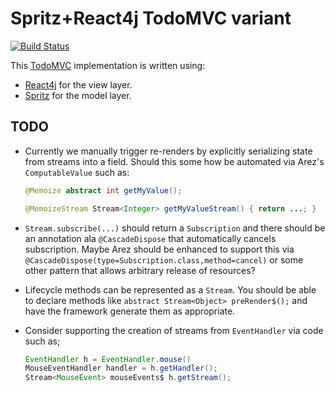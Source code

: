 # Spritz+React4j TodoMVC variant

[![Build Status](https://secure.travis-ci.org/react4j/react4j-todomvc.png?branch=spritz)](http://travis-ci.org/react4j/react4j-todomvc)

This [TodoMVC](http://todomvc.com/) implementation is written using:

* [React4j](https://react4j.github.io) for the view layer.
* [Spritz](https://spritz.github.io/) for the model layer.

## TODO

* Currently we manually trigger re-renders by explicitly serializing state from streams into a field. Should this
  some how be automated via Arez's `ComputableValue` such as:
  ```java
  @Memoize abstract int getMyValue();

  @MemoizeStream Stream<Integer> getMyValueStream() { return ...; }
  ```

* `Stream.subscribe(...)` should return a `Subscription` and there should be an annotation ala `@CascadeDispose`
  that automatically cancels subscription. Maybe Arez should be enhanced to support this via
  `@CascadeDispose(type=Subscription.class,method=cancel)` or some other pattern that allows arbitrary release
  of resources?

* Lifecycle methods can be represented as a `Stream`. You should be able to declare methods like
  `abstract Stream<Object> preRender$();` and have the framework generate them as appropriate.

* Consider supporting the creation of streams from `EventHandler` via code such as;
  ```java
  EventHandler h = EventHandler.mouse()
  MouseEventHandler handler = h.getHandler();
  Stream<MouseEvent> mouseEvents$ h.getStream();
  ```
